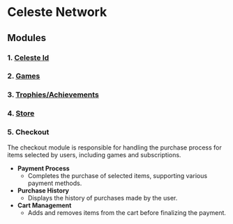 # Celeste Network

## Modules

### 1. [Celeste Id](./docs/modules/celeste-id.md)

### 2. [Games](./docs/modules/games.md)

### 3. [Trophies/Achievements](./docs/modules/trophies.md)

### 4. [Store](./docs/modules/store.md)

### 5. Checkout

The checkout module is responsible for handling the purchase process for items selected by users, including games and subscriptions.

- **Payment Process**
  - Completes the purchase of selected items, supporting various payment methods.
- **Purchase History**
  - Displays the history of purchases made by the user.
- **Cart Management**
  - Adds and removes items from the cart before finalizing the payment.
